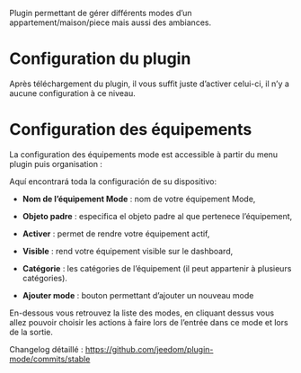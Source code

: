 Plugin permettant de gérer différents modes d’un
appartement/maison/piece mais aussi des ambiances.

Configuration du plugin 
=======================

Après téléchargement du plugin, il vous suffit juste d’activer celui-ci,
il n’y a aucune configuration à ce niveau.

Configuration des équipements 
=============================

La configuration des équipements mode est accessible à partir du menu
plugin puis organisation :

Aquí encontrará toda la configuración de su dispositivo:

-   **Nom de l’équipement Mode** : nom de votre équipement Mode,

-   **Objeto padre** : especifica el objeto padre al que pertenece
    l’équipement,

-   **Activer** : permet de rendre votre équipement actif,

-   **Visible** : rend votre équipement visible sur le dashboard,

-   **Catégorie** : les catégories de l’équipement (il peut appartenir à
    plusieurs catégories).

-   **Ajouter mode** : bouton permettant d’ajouter un nouveau mode

En-dessous vous retrouvez la liste des modes, en cliquant dessus vous
allez pouvoir choisir les actions à faire lors de l’entrée dans ce mode
et lors de la sortie.

Changelog détaillé :
<https://github.com/jeedom/plugin-mode/commits/stable>
